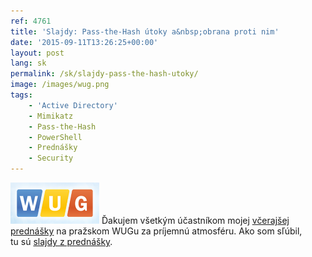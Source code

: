 ```yaml
---
ref: 4761
title: 'Slajdy: Pass-the-Hash útoky a&nbsp;obrana proti nim'
date: '2015-09-11T13:26:25+00:00'
layout: post
lang: sk
permalink: /sk/slajdy-pass-the-hash-utoky/
image: /images/wug.png
tags:
    - 'Active Directory'
    - Mimikatz
    - Pass-the-Hash
    - PowerShell
    - Prednášky
    - Security
---
```


![WUG](../../assets/images/wug.png) Ďakujem všetkým účastníkom mojej [včerajšej prednášky](https://wug.cz/praha/akce/740-Pass-the-Hash-utoky-a-obrana-proti-nim) na&nbsp;pražskom WUGu za&nbsp;príjemnú atmosféru. Ako som sľúbil, tu&nbsp;sú&nbsp;[slajdy z prednášky](../../assets/documents/pth_wug_2015.pdf).